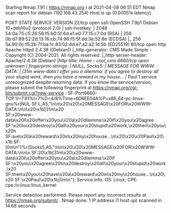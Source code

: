 Starting Nmap 7.91 ( https://nmap.org ) at 2021-04-08 06:51 EDT
Nmap scan report for debian (192.168.43.254)
Host is up (0.00051s latency).

PORT     STATE SERVICE VERSION
22/tcp   open  ssh     OpenSSH 7.9p1 Debian 10+deb10u2 (protocol 2.0)
| ssh-hostkey: 
|   2048 54:0a:75:c5:26:56:f5:b0:5f:6d:e1:e0:77:15:c7:0d (RSA)
|   256 0b:d7:89:52:2d:13:16:cb:74:96:f5:5f:dd:3e:52:8e (ECDSA)
|_  256 5a:90:0c:f5:2b:7f:ba:1c:83:02:4d:e7:a2:a2:1d:5b (ED25519)
80/tcp   open  http    Apache httpd 2.4.38 ((Debian))
|_http-generator: CMS Made Simple - Copyright (C) 2004-2021. All rights reserved.
|_http-server-header: Apache/2.4.38 (Debian)
|_http-title: Home - cool_cms
6660/tcp open  unknown
| fingerprint-strings: 
|   NULL, Socks5: 
|     MESSAGE FOR WWW-DATA:
|     [31m www-data I offer you a dilemma: if you agree to destroy all your stupid work, then you have a reward in my house...
|_    Paul
1 service unrecognized despite returning data. If you know the service/version, please submit the following fingerprint at https://nmap.org/cgi-bin/submit.cgi?new-service :
SF-Port6660-TCP:V=7.91%I=7%D=4/8%Time=606EE04A%P=x86_64-pc-linux-gnu%r(NUL
SF:L,A5,"\n\n\x20\x20\x20MESSAGE\x20FOR\x20WWW-DATA:\n\n\x20\x1b\[31m\x20\
SF:x20www-data\x20I\x20offer\x20you\x20a\x20dilemma:\x20if\x20you\x20agree
SF:\x20to\x20destroy\x20all\x20your\x20stupid\x20work,\x20then\x20you\x20h
SF:ave\x20a\x20reward\x20in\x20my\x20house\.\.\.\n\x20\x20\x20Paul\x20\x1b
SF:\[0m\n")%r(Socks5,A5,"\n\n\x20\x20\x20MESSAGE\x20FOR\x20WWW-DATA:\n\n\x
SF:20\x1b\[31m\x20\x20www-data\x20I\x20offer\x20you\x20a\x20dilemma:\x20if
SF:\x20you\x20agree\x20to\x20destroy\x20all\x20your\x20stupid\x20work,\x20
SF:then\x20you\x20have\x20a\x20reward\x20in\x20my\x20house\.\.\.\n\x20\x20
SF:\x20Paul\x20\x1b\[0m\n");
Service Info: OS: Linux; CPE: cpe:/o:linux:linux_kernel

Service detection performed. Please report any incorrect results at https://nmap.org/submit/ .
Nmap done: 1 IP address (1 host up) scanned in 14.68 seconds